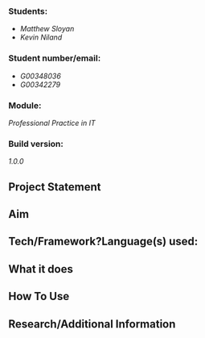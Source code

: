 <h3><b>Students:</b></h3> <ul><li><i>Matthew Sloyan</i></li> <li><i>Kevin Niland</i></li></ul>
<h3><b>Student number/email:</b></h3> <ul><li><i>G00348036</i></li> <li><i>G00342279</i></li></ul>
<h3><b>Module:</b></h3> <i>Professional Practice in IT</i>
<h3><b>Build version:</b></h3> <i>1.0.0</i>

<h2>Project Statement</h2>

<h2>Aim</h2>

<h2>Tech/Framework?Language(s) used:</h2>

<h2>What it does</h2>

<h2>How To Use</h2>

<h2>Research/Additional Information</h2>
